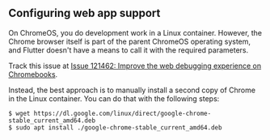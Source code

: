 ## Configuring web app support

On ChromeOS, you do development work in a Linux container.
However, the Chrome browser itself is part of the
parent ChromeOS operating system,
and Flutter doesn't have a means to call it with the required parameters.

Track this issue at [Issue 121462: Improve the web debugging experience on Chromebooks]({{site.repo.flutter}}/issues/121462).

Instead, the best approach is to manually install a second copy of
Chrome in the Linux container. You can do that with the following steps:

```console
$ wget https://dl.google.com/linux/direct/google-chrome-stable_current_amd64.deb
$ sudo apt install ./google-chrome-stable_current_amd64.deb
```
